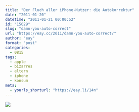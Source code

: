 ```yaml
---
title: "Der Fluch aller iPhone-Nutzer: die Autokorrektur"
date: "2011-01-20"
datetime: "2011-01-21 00:00:52"
id: "15029"
slug: "damn-you-auto-correct"
url: "https://eay.cc/2011/damn-you-auto-correct/"
author: "eay"
format: "post"
categories:
  - 0815
tags:
  - apple
  - bizarres
  - eltern
  - iphone
  - konsum
meta:
  - yourls_shorturl: "https://eay.li/14n"
---
```


[![](https://eay.cc/uploads/2011/damnyouautocorrect.gif)](https://eay.li/14m)
